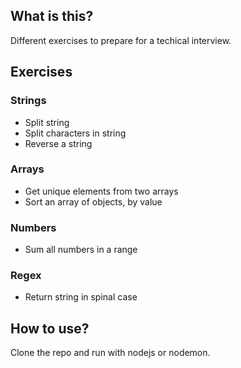 ## What is this?

Different exercises to prepare for a techical interview.

## Exercises

### Strings

- Split string
- Split characters in string
- Reverse a string

### Arrays

- Get unique elements from two arrays
- Sort an array of objects, by value

### Numbers

- Sum all numbers in a range

### Regex

- Return string in spinal case

## How to use?

Clone the repo and run with nodejs or nodemon.
